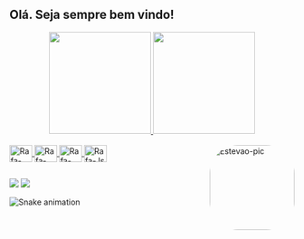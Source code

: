 ## Olá. Seja sempre bem vindo!
<div align="center">
  <a href="https://github.com/estevao07">
  <img height="180em" src="https://github-readme-stats.vercel.app/api?username=estevao07&show_icons=true&theme=merko&include_all_commits=true&count_private=true"/>
  <img height="180em" src="https://github-readme-stats.vercel.app/api/top-langs/?username=estevao07&layout=compact&langs_count=7&theme=merko"/>
</div>
<div style="display: inline_block"><br>
  <img align="center" alt="Rafa-HTML" height="30" width="40" src="https://cdn.jsdelivr.net/gh/devicons/devicon/icons/flutter/flutter-original.svg">
  <img align="center" alt="Rafa-React" height="30" width="40" src="https://cdn.jsdelivr.net/gh/devicons/devicon/icons/dart/dart-original.svg">
  <img align="center" alt="Rafa-Python" height="30" width="40" src="https://upload.wikimedia.org/wikipedia/commons/a/ab/Icon-Mac.svg">
  <img align="center" alt="Rafa-Js" height="30" width="40" src="https://cdn.jsdelivr.net/gh/devicons/devicon/icons/android/android-original-wordmark.svg">
  
  <img align="right" alt="Estevao-pic" height="150" style="border-radius:50px;" src="https://images-ext-1.discordapp.net/external/i2nq86t2HLWm-k1mtTBAQSPTYUICcs1bCuQDbAidTGM/%3F1576115980/https/cdna.artstation.com/p/assets/images/images/022/626/456/original/andres-moncayo-1234124532.gif?width=300&height=300">
</div>
  
  ##
 
<div> 
  <a href="https://www.linkedin.com/in/estevão-cardoso-da-silva-691a37159" target="_blank"><img src="https://img.shields.io/badge/-LinkedIn-%230077B5?style=for-the-badge&logo=linkedin&logoColor=white" target="_blank"></a> 
  <a href = "mailto:estevao.sistemas@gmail.com"><img src="https://img.shields.io/badge/-Gmail-%23333?style=for-the-badge&logo=gmail&logoColor=white" target="_blank"></a>
 
  ![Snake animation](https://github.com/estevao07/estevao07/blob/output/github-contribution-grid-snake.svg)
 
</div>
